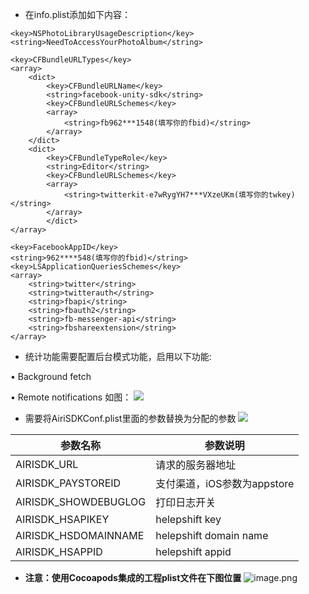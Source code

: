 * 在info.plist添加如下内容：

```
<key>NSPhotoLibraryUsageDescription</key>
<string>NeedToAccessYourPhotoAlbum</string>

<key>CFBundleURLTypes</key>
<array>
    <dict>
        <key>CFBundleURLName</key>
        <string>facebook-unity-sdk</string>
        <key>CFBundleURLSchemes</key>
        <array>
            <string>fb962***1548(填写你的fbid)</string>
        </array>
    </dict>
    <dict>
        <key>CFBundleTypeRole</key>
        <string>Editor</string>
        <key>CFBundleURLSchemes</key>
        <array>
            <string>twitterkit-e7wRygYH7***VXzeUKm(填写你的twkey)</string>
        </array>
        </dict>
</array>

<key>FacebookAppID</key>
<string>962****548(填写你的fbid)</string>
<key>LSApplicationQueriesSchemes</key>
<array>
    <string>twitter</string>
    <string>twitterauth</string>
    <string>fbapi</string>
    <string>fbauth2</string>
    <string>fb-messenger-api</string>
    <string>fbshareextension</string>
</array>
```

* 统计功能需要配置后台模式功能，启用以下功能:

•    Background fetch

•    Remote notifications
如图：
![](https://upload-images.jianshu.io/upload_images/1948913-02273c6beb8989b6.png?imageMogr2/auto-orient/strip%7CimageView2/2/w/1240)

* 需要将AiriSDKConf.plist里面的参数替换为分配的参数
![](https://upload-images.jianshu.io/upload_images/1948913-85b13fdc76fa2792.jpeg?imageMogr2/auto-orient/strip%7CimageView2/2/w/1240)

|参数名称|参数说明|
|---|---|
|AIRISDK_URL|请求的服务器地址|
|AIRISDK_PAYSTOREID|支付渠道，iOS参数为appstore|
|AIRISDK_SHOWDEBUGLOG|打印日志开关|
|AIRISDK_HSAPIKEY|helepshift key|
|AIRISDK_HSDOMAINNAME|helepshift domain name|
|AIRISDK_HSAPPID|helepshift appid|

* **注意：使用Cocoapods集成的工程plist文件在下图位置**
![image.png](https://upload-images.jianshu.io/upload_images/1948913-f2f84289d6fffb9a.png?imageMogr2/auto-orient/strip%7CimageView2/2/w/1240)
